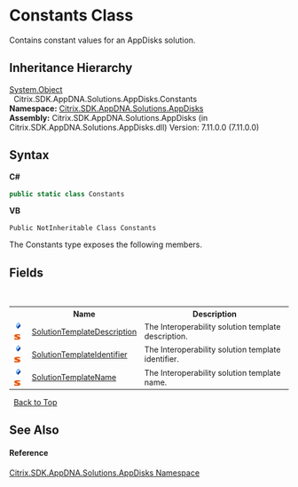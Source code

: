 # Constants Class
 

Contains constant values for an AppDisks solution.


## Inheritance Hierarchy
<a href="http://msdn2.microsoft.com/en-us/library/e5kfa45b" target="_blank">System.Object</a><br />&nbsp;&nbsp;Citrix.SDK.AppDNA.Solutions.AppDisks.Constants<br />
**Namespace:**&nbsp;<a href="3c384851-470e-e1e2-019f-9fa48f730a55">Citrix.SDK.AppDNA.Solutions.AppDisks</a><br />**Assembly:**&nbsp;Citrix.SDK.AppDNA.Solutions.AppDisks (in Citrix.SDK.AppDNA.Solutions.AppDisks.dll) Version: 7.11.0.0 (7.11.0.0)

## Syntax

**C#**
```csharp
public static class Constants
```

**VB**
```vbnet
Public NotInheritable Class Constants
```

The Constants type exposes the following members.


## Fields
&nbsp;<table><tr><th></th><th>Name</th><th>Description</th></tr><tr><td>![Public field](media/pubfield.gif "Public field")![Static member](media/static.gif "Static member")</td><td><a href="cf0bf249-4937-db02-0796-e1834fe6a63e">SolutionTemplateDescription</a></td><td>
The Interoperability solution template description.</td></tr><tr><td>![Public field](media/pubfield.gif "Public field")![Static member](media/static.gif "Static member")</td><td><a href="e4e0375c-8dac-c88a-2dd0-4e39ec6ea9fc">SolutionTemplateIdentifier</a></td><td>
The Interoperability solution template identifier.</td></tr><tr><td>![Public field](media/pubfield.gif "Public field")![Static member](media/static.gif "Static member")</td><td><a href="32fed38e-edbb-06a8-c0dc-6ce7ad3b8b25">SolutionTemplateName</a></td><td>
The Interoperability solution template name.</td></tr></table>&nbsp;
<a href="#constants-class">Back to Top</a>

## See Also


#### Reference
<a href="3c384851-470e-e1e2-019f-9fa48f730a55">Citrix.SDK.AppDNA.Solutions.AppDisks Namespace</a><br />